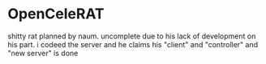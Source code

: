 # OpenCeleRAT
shitty rat planned by naum. uncomplete due to his lack of development on his part.
i codeed the server and he claims his "client" and "controller" and "new server" is done
